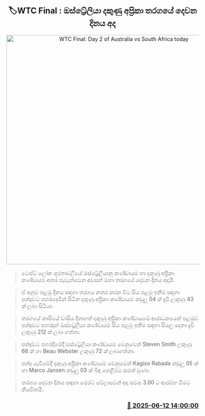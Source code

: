 <p align='center'><b><h2 align='center' title='WTC Final: Day 2 of Australia vs South Africa today'>🏷WTC Final : ඔස්ට්‍රේලියා දකුණු අප්‍රිකා තරගයේ දෙවන දිනය අද</h2></b></p>
<p align='center'><img src='https://helakuru.sgp1.cdn.digitaloceanspaces.com/esana/images/lib/wtc-final-2025.jpg' width='600' alt='WTC Final: Day 2 of Australia vs South Africa today'></p>

> ටෙස්ට් ලෝක ශූරතාවලියේ ඔස්ට්‍රේලියානු කණ්ඩායම හා දකුණු අප්‍රිකා කණ්ඩායම අතර පැවැත්වෙන අවසන් මහා තරගයේ දෙවන දිනය අදයි.

> ඒ අනුව පළමු දිනය සඳහා තරගය නතර කරන විට සිය පළමු ඉනිම සඳහා පන්දුවට පහරදෙමින් සිටින දකුණු අප්‍රිකා කණ්ඩායම කඩුලු 04 ක් දැවී ලකුණු 43 ක් ලබා සිටියා.

> තරගයේ කාසියේ වාසිය දිනාගත් දකුණු අප්‍රිකා කණ්ඩායමේ ආරාධනයෙන් පළමුව පන්දුවට පහරදුන් ඔස්ට්‍රේලියා කණ්ඩායම සිය පළමු ඉනිම සඳහා සියලු දෙනා දැවී ලකුණු 212 ක් ලබා ගත්තා‍.

> පන්දුවට පහරදීමේදී ඔස්ට්‍රේලියා කණ්ඩායම වෙනුවෙන් Steven Smith ලකුණු 66 ක් හා Beau Webster ලකුණු 72 ක් ලබාගත්තා.

> පන්දු යැවීමේදී දකුණු අප්‍රිකා කණ්ඩායම වෙනුවෙන් Kagiso Rabada කඩුලු 05 ක් හා Marco Jansen කඩුලු 03 ක් බිඳ හෙළීමට සමත් වුණා.

> තරගය දෙවන දිනය සඳහා මෙරට වේලාවෙන් අද සවස 3.00 ට ආරම්භ වීමට නියමිතයි.



<h3 align='right'><a href='https://www.helakuru.lk/esana/p/110916/'>📅 2025-06-12 14:00:00</a></h3>
